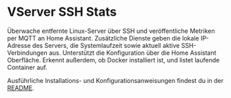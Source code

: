 # VServer SSH Stats

Überwache entfernte Linux-Server über SSH und veröffentliche Metriken per MQTT an Home Assistant.
Zusätzliche Dienste geben die lokale IP-Adresse des Servers, die Systemlaufzeit sowie aktuell aktive SSH-Verbindungen aus.
Unterstützt die Konfiguration über die Home Assistant Oberfläche.
Erkennt außerdem, ob Docker installiert ist, und listet laufende Container auf.

Ausführliche Installations- und Konfigurationsanweisungen findest du in der [README](README.md).
